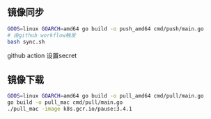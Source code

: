 ## 镜像同步

```bash
GOOS=linux GOARCH=amd64 go build -o push_amd64 cmd/push/main.go
# 由github workflow触发
bash sync.sh
```

github action 设置secret

## 镜像下载

```bash
GOOS=linux GOARCH=amd64 go build -o pull_amd64 cmd/pull/main.go
go build -o pull_mac cmd/pull/main.go
./pull_mac -image k8s.gcr.io/pause:3.4.1
```
